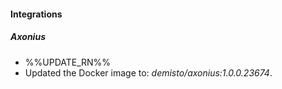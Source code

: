 
#### Integrations
##### Axonius
- %%UPDATE_RN%%
- Updated the Docker image to: *demisto/axonius:1.0.0.23674*.
